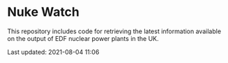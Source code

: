 # Nuke Watch

This repository includes code for retrieving the latest information available on the output of EDF nuclear power plants in the UK.

Last updated: 2021-08-04 11:06